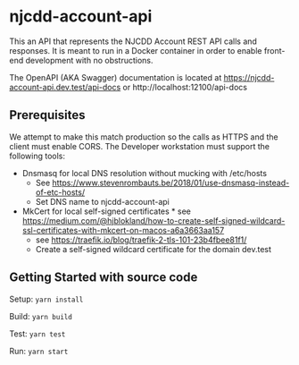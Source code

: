 # njcdd-account-api

This an API that represents the NJCDD Account REST API calls and responses. It is meant to run in a
Docker container in order to enable front-end development with no obstructions.

The OpenAPI (AKA Swagger) documentation is located
at https://njcdd-account-api.dev.test/api-docs or http://localhost:12100/api-docs

## Prerequisites

We attempt to make this match production so the calls as HTTPS and the client must enable CORS.
The Developer workstation must support the following tools:

* Dnsmasq for local DNS resolution without mucking with /etc/hosts
    * See https://www.stevenrombauts.be/2018/01/use-dnsmasq-instead-of-etc-hosts/
    * Set DNS name to njcdd-account-api
* MkCert for local self-signed certificates
    *
  see https://medium.com/@hjblokland/how-to-create-self-signed-wildcard-ssl-certificates-with-mkcert-on-macos-a6a3663aa157
    * see https://traefik.io/blog/traefik-2-tls-101-23b4fbee81f1/
    * Create a self-signed wildcard certificate for the domain dev.test

## Getting Started with source code

Setup: `yarn install`

Build: `yarn build`

Test:  `yarn test`

Run:   `yarn start`

